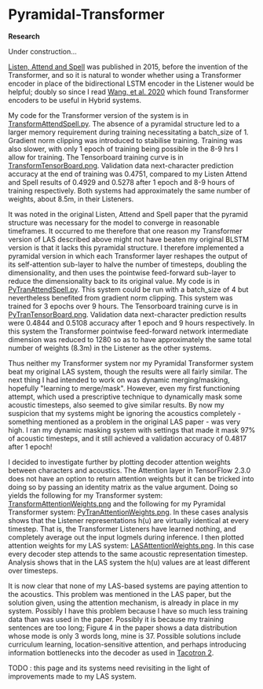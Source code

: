 # Pyramidal-Transformer
<B>Research</B>

Under construction...

<a href="https://arxiv.org/abs/1508.01211">Listen, Attend and Spell</a> was published in 2015, before the invention of the Transformer, and so it is natural to wonder whether using a Transformer encoder in place of the bidirectional LSTM encoder in the Listener would be helpful; doubly so since I read <a href="https://arxiv.org/abs/1910.09799">Wang, et al. 2020</a> which found Transformer encoders to be useful in Hybrid systems.

<P>

  My code for the Transformer version of the system is in <a href="TransformAttendSpell.py">TransformAttendSpell.py</a>.  The absence of a pyramidal structure led to a larger memory requirement during training necessitating a batch_size of 1.  Gradient norm clipping was introduced to stabilise training.  Training was also slower, with only 1 epoch of training being possible in the 8-9 hrs I allow for training.  The Tensorboard training curve is in <a href="TransformTensorBoard.png">TransformTensorBoard.png</a>.  Validation data next-character prediction accuracy at the end of training was 0.4751, compared to my Listen Attend and Spell results of 0.4929 and 0.5278 after 1 epoch and 8-9 hours of training respectively.  Both systems had approximately the same number of weights, about 8.5m, in their Listeners.

<P>

  It was noted in the original Listen, Attend and Spell paper that the pyramid structure was necessary for the model to converge in reasonable timeframes.  It occurred to me therefore that one reason my Transformer version of LAS described above might not have beaten my original BLSTM version is that it lacks this pyramidal structure.  I therefore implemented a pyramidal version in which each Transformer layer reshapes the output of its self-attention sub-layer to halve the number of timesteps, doubling the dimensionality, and then uses the pointwise feed-forward sub-layer to reduce the dimensionality back to its original value.  My code is in <a href="PyTranAttendSpell.py">PyTranAttendSpell.py</a>.  This system could be run with a batch_size of 4 but nevertheless benefited from gradient norm clipping.  This system was trained for 3 epochs over 9 hours.  The Tensorboard training curve is in <a href="PyTranTensorBoard.png">PyTranTensorBoard.png</a>.  Validation data next-character prediction results were 0.4844 and 0.5108 accuracy after 1 epoch and 9 hours respectively.  In this system the Transformer pointwise feed-forward network intermediate dimension was reduced to 1280 so as to have approximately the same total number of weights (8.3m) in the Listener as the other systems.

<P>

  Thus neither my Transformer system nor my Pyramidal Transformer system beat my original LAS system, though the results were all fairly similar.  The next thing I had intended to work on was dynamic merging/masking, hopefully "learning to merge/mask".  However, even my first functioning attempt, which used a prescriptive technique to dynamically mask some acoustic timesteps, also seemed to give similar results.  By now my suspicion that my systems might be ignoring the acoustics completely - something mentioned as a problem in the original LAS paper - was very high.  I ran my dynamic masking system with settings that made it mask 97% of acoustic timesteps, and it still achieved a validation accuracy of 0.4817 after 1 epoch!

<P>

  I decided to investigate further by plotting decoder attention weights between characters and acoustics.  The Attention layer in TensorFlow 2.3.0 does not have an option to return attention weights but it can be tricked into doing so by passing an identity matrix as the value argument.  Doing so yields the following for my Transformer system:  <a href="TransformAttentionWeights.png">TransformAttentionWeights.png</a>  and the following for my Pyramidal Transformer system: <a href="PyTranAttentionWeights.png">PyTranAttentionWeights.png</a>.  In these cases analysis shows that the Listener representations h(u) are virtually identical at every timestep.  That is, the Transformer Listeners have learned nothing, and completely average out the input logmels during inference.  I then plotted attention weights for my LAS system: <a href="LASAttentionWeights.png">LASAttentionWeights.png</a>.  In this case every decoder step attends to the same acoustic representation timestep.  Analysis shows that in the LAS system the h(u) values are at least different over timesteps.

<P>

  It is now clear that none of my LAS-based systems are paying attention to the acoustics.  This problem was mentioned in the LAS paper, but the solution given, using the attention mechanism, is already in place in my system.  Possibly I have this problem because I have so much less training data than was used in the paper.  Possibly it is because my training sentences are too long; Figure 4 in the paper shows a data distribution whose mode is only 3 words long, mine is 37.  Possible solutions include curriculum learning, location-sensitive attention, and perhaps introducing information bottlenecks into the decoder as used in <a href="https://arxiv.org/abs/1712.05884">Tacotron 2</a>.

TODO : this page and its systems need revisiting in the light of improvements made to my LAS system.




